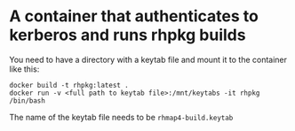 # A container that authenticates to kerberos and runs rhpkg builds

You need to have a directory with a keytab file and mount it to the container like this:

```
docker build -t rhpkg:latest .
docker run -v <full path to keytab file>:/mnt/keytabs -it rhpkg /bin/bash
```

The name of the keytab file needs to be `rhmap4-build.keytab`
